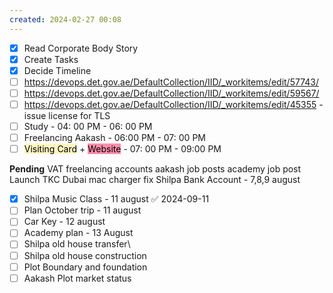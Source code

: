 ```yaml
---
created: 2024-02-27 00:08
---
```

- [x] Read Corporate Body Story
- [x] Create Tasks
- [x] Decide Timeline
- [ ] https://devops.det.gov.ae/DefaultCollection/IID/_workitems/edit/57743/
- [ ] https://devops.det.gov.ae/DefaultCollection/IID/_workitems/edit/59567/
- [ ] https://devops.det.gov.ae/DefaultCollection/IID/_workitems/edit/45355 - issue license for TLS
- [ ] Study - 04: 00 PM - 06: 00 PM
- [ ] Freelancing Aakash - 06:00 PM - 07: 00 PM
- [ ] <mark style="background: #FFF3A3A6;">Visiting Card</mark> + <mark style="background: #FF5582A6;">Website</mark> - 07: 00 PM - 09:00 PM

**Pending**
VAT 
freelancing accounts
aakash job posts
academy job post
Launch TKC Dubai
mac charger fix
Shilpa Bank Account - 7,8,9 august
- [x] Shilpa Music Class - 11 august ✅ 2024-09-11
- [ ] Plan October trip - 11 august
- [ ] Car Key - 12 august
- [ ] Academy plan - 13 August
- [ ] Shilpa old house transfer\
- [ ] Shilpa old house construction
- [ ] Plot Boundary and foundation 
- [ ] Aakash Plot market status